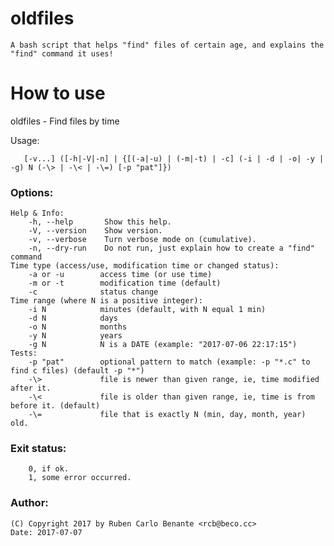 # oldfiles

    A bash script that helps "find" files of certain age, and explains the "find" command it uses!

# How to use

oldfiles - Find files by time

Usage:

`   [-v...] ([-h|-V|-n] | {[(-a|-u) | (-m|-t) | -c] (-i | -d | -o| -y | -g) N (-\> | -\< | -\=) [-p "pat"]})`

### Options:

```
Help & Info:
    -h, --help       Show this help.
    -V, --version    Show version.
    -v, --verbose    Turn verbose mode on (cumulative).
    -n, --dry-run    Do not run, just explain how to create a "find" command
Time type (access/use, modification time or changed status):
    -a or -u        access time (or use time)
    -m or -t        modification time (default)
    -c              status change
Time range (where N is a positive integer):
    -i N            minutes (default, with N equal 1 min)
    -d N            days
    -o N            months
    -y N            years
    -g N            N is a DATE (example: "2017-07-06 22:17:15")
Tests:
    -p "pat"        optional pattern to match (example: -p "*.c" to find c files) (default -p "*")
    -\>             file is newer than given range, ie, time modified after it.
    -\<             file is older than given range, ie, time is from before it. (default)
    -\=             file that is exactly N (min, day, month, year) old.
```

### Exit status:

```
    0, if ok.
    1, some error occurred.
```

### Author:

```
(C) Copyright 2017 by Ruben Carlo Benante <rcb@beco.cc>
Date: 2017-07-07
```

